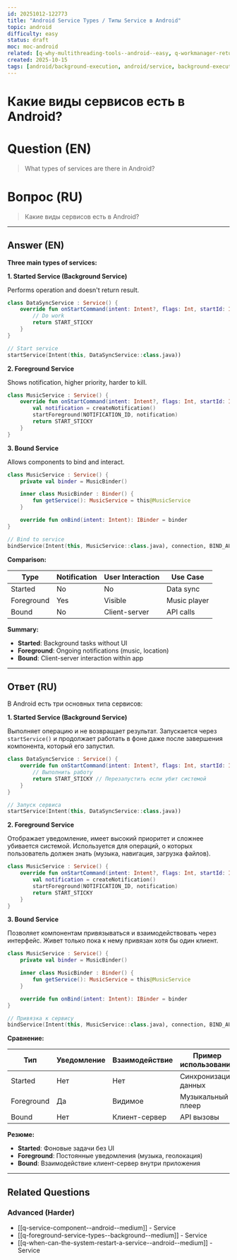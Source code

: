 ```yaml
---
id: 20251012-122773
title: "Android Service Types / Типы Service в Android"
topic: android
difficulty: easy
status: draft
moc: moc-android
related: [q-why-multithreading-tools--android--easy, q-workmanager-return-result--android--medium, q-multi-module-best-practices--android--hard]
created: 2025-10-15
tags: [android/background-execution, android/service, background-execution, bound-service, foreground-service, service, started-service, difficulty/easy]
---
```

# Какие виды сервисов есть в Android?

# Question (EN)
> What types of services are there in Android?

# Вопрос (RU)
> Какие виды сервисов есть в Android?

---

## Answer (EN)

**Three main types of services:**

**1. Started Service (Background Service)**

Performs operation and doesn't return result.

```kotlin
class DataSyncService : Service() {
    override fun onStartCommand(intent: Intent?, flags: Int, startId: Int): Int {
        // Do work
        return START_STICKY
    }
}

// Start service
startService(Intent(this, DataSyncService::class.java))
```

**2. Foreground Service**

Shows notification, higher priority, harder to kill.

```kotlin
class MusicService : Service() {
    override fun onStartCommand(intent: Intent?, flags: Int, startId: Int): Int {
        val notification = createNotification()
        startForeground(NOTIFICATION_ID, notification)
        return START_STICKY
    }
}
```

**3. Bound Service**

Allows components to bind and interact.

```kotlin
class MusicService : Service() {
    private val binder = MusicBinder()

    inner class MusicBinder : Binder() {
        fun getService(): MusicService = this@MusicService
    }

    override fun onBind(intent: Intent): IBinder = binder
}

// Bind to service
bindService(Intent(this, MusicService::class.java), connection, BIND_AUTO_CREATE)
```

**Comparison:**

| Type | Notification | User Interaction | Use Case |
|------|--------------|------------------|----------|
| Started | No | No | Data sync |
| Foreground | Yes | Visible | Music player |
| Bound | No | Client-server | API calls |

**Summary:**

- **Started**: Background tasks without UI
- **Foreground**: Ongoing notifications (music, location)
- **Bound**: Client-server interaction within app

---

## Ответ (RU)

В Android есть три основных типа сервисов:

**1. Started Service (Background Service)**

Выполняет операцию и не возвращает результат. Запускается через `startService()` и продолжает работать в фоне даже после завершения компонента, который его запустил.

```kotlin
class DataSyncService : Service() {
    override fun onStartCommand(intent: Intent?, flags: Int, startId: Int): Int {
        // Выполнить работу
        return START_STICKY // Перезапустить если убит системой
    }
}

// Запуск сервиса
startService(Intent(this, DataSyncService::class.java))
```

**2. Foreground Service**

Отображает уведомление, имеет высокий приоритет и сложнее убивается системой. Используется для операций, о которых пользователь должен знать (музыка, навигация, загрузка файлов).

```kotlin
class MusicService : Service() {
    override fun onStartCommand(intent: Intent?, flags: Int, startId: Int): Int {
        val notification = createNotification()
        startForeground(NOTIFICATION_ID, notification)
        return START_STICKY
    }
}
```

**3. Bound Service**

Позволяет компонентам привязываться и взаимодействовать через интерфейс. Живет только пока к нему привязан хотя бы один клиент.

```kotlin
class MusicService : Service() {
    private val binder = MusicBinder()

    inner class MusicBinder : Binder() {
        fun getService(): MusicService = this@MusicService
    }

    override fun onBind(intent: Intent): IBinder = binder
}

// Привязка к сервису
bindService(Intent(this, MusicService::class.java), connection, BIND_AUTO_CREATE)
```

**Сравнение:**

| Тип | Уведомление | Взаимодействие | Пример использования |
|------|--------------|------------------|----------|
| Started | Нет | Нет | Синхронизация данных |
| Foreground | Да | Видимое | Музыкальный плеер |
| Bound | Нет | Клиент-сервер | API вызовы |

**Резюме:**

- **Started**: Фоновые задачи без UI
- **Foreground**: Постоянные уведомления (музыка, геолокация)
- **Bound**: Взаимодействие клиент-сервер внутри приложения


---

## Related Questions

### Advanced (Harder)
- [[q-service-component--android--medium]] - Service
- [[q-foreground-service-types--background--medium]] - Service
- [[q-when-can-the-system-restart-a-service--android--medium]] - Service
